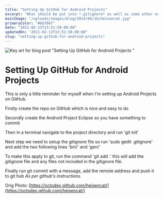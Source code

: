```yaml
---
title: "Setting Up GitHub for Android Projects"
excerpt: "What should be put into *.gitignore* as well as some other notes on using git."
mainImage: "/uploads/images/blog/2014/06/16/heisencat.jpg"
primaryColor: "#bb7867"
date: "2011-02-13T13:51:58-08:00"
updatedOn: "2011-02-13T13:51:58-08:00"
slug: "setting-up-github-for-android-projects"
---
```

![Key art for blog post "Setting Up GitHub for Android Projects "](/uploads/images/blog/2014/06/16/heisencat.jpg)

# Setting Up GitHub for Android Projects 

This is only a little reminder for myself when I'm setting up Android Projects on GitHub. 

Firstly create the repo on GitHub which is nice and easy to do 

Secondly create the Android Project Eclipse so you have something to commit 

Then in a terminal navigate to the project directory and run 'git init' 

Next step we need to setup the gitignore file so run 'sudo gedit .gitignore' and add the two following lines 'bin/' and 'gen/' 

To make this apply to git, run the command 'git add .' this will add the gitignore file and any files not included in the gitignore file. 

Finally run git commit with a message, add the remote address and push it to git hub *As per github's instructions*.

Orig Photo: [https://octodex.github.com/heisencat/](https://octodex.github.com/heisencat/)

